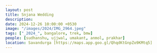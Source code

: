 ```yaml
---
layout: post
title: Snjana Wedding
description: 
date: 2024-12-26 10:00:00 +0530
image: "/images/2024/IMG_2964.jpeg"
tags: ["_2024_", bangalore, trek, bmw]
people: [sudhanshu, ujjwal, umakant, anmol, prakhar]
location: Savandurga [https://maps.app.goo.gl/QhqdKtGnpZo9KMtq5]
---
```

